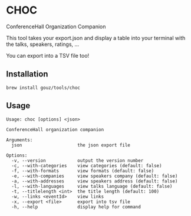 # CHOC

ConferenceHall Organization Companion

This tool takes your export.json and display a table into your terminal with the talks, speakers, ratings, ...

You can export into a TSV file too!

## Installation

```
brew install gouz/tools/choc
```

## Usage

```
Usage: choc [options] <json>

ConferenceHall organization companion

Arguments:
  json                     the json export file

Options:
  -v, --version            output the version number
  -c, --with-categories    view categories (default: false)
  -f, --with-formats       view formats (default: false)
  -e, --with-companies     view speakers company (default: false)
  -a, --with-addresses     view speakers address (default: false)
  -l, --with-languages     view talks language (default: false)
  -t, --titlelength <int>  the title length (default: 100)
  -w, --links <eventId>    view links
  -x, --export <file>      export into tsv file
  -h, --help               display help for command
```
